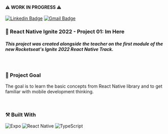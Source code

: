 #### ⚠️ WORK IN PROGRESS ⚠️

[![Linkedin Badge](https://img.shields.io/badge/-guilhermerera-blue?style=flat-square&logo=Linkedin&logoColor=white&link=https://www.linkedin.com/in/guilhermerera/)](https://www.linkedin.com/in/guilhermerera/)
[![Gmail Badge](https://img.shields.io/badge/-hello@rera.dev-c14438?style=flat-square&logo=Gmail&logoColor=white&link=mailto:hello@rera.dev)](mailto:hello@rera.dev)

### 🚀 React Native Ignite 2022 - Project 01: Im Here

##### This project was created alongside the teacher on the first module of the new Rocketseat's Ignite 2022 React Native Track.

<br>

<!-- ### 💻 Screenshots

![](./images/screenshot/screenshot.png)

<br> -->

<!-- ### 🔎 Live View

- [Live Site Link](https://01-ignite-feed.vercel.app)

<br> -->

### 🎯 Project Goal

The goal is to learn the basic concepts from React Native library and to get familiar with mobile development thinking.

<br>

### ⚒️ Built With

![Expo](https://img.shields.io/badge/expo-1C1E24?style=flat&logo=expo&logoColor=#D04A37) ![React Native](https://img.shields.io/badge/react_native-%2320232a.svg?style=flat&logo=react&logoColor=%2361DAFB) ![TypeScript](https://img.shields.io/badge/typescript-%23007ACC.svg?style=flat&logo=typescript&logoColor=white)
